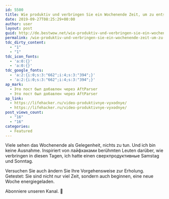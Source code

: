 ```yaml
---
id: 5500
title: Wie produktiv und verbringen Sie ein Wochenende Zeit, um zu entspannen
date: 2019-09-27T08:25:29+00:00
author: user
layout: post
guid: http://de.bestwow.net/wie-produktiv-und-verbringen-sie-ein-wochenende-zeit-um-zu-entspannen/
permalink: /wie-produktiv-und-verbringen-sie-ein-wochenende-zeit-um-zu-entspannen/
tdc_dirty_content:
  - "1"
  - "1"
tdc_icon_fonts:
  - 'a:0:{}'
  - 'a:0:{}'
tdc_google_fonts:
  - 'a:2:{i:0;s:3:"662";i:4;s:3:"394";}'
  - 'a:2:{i:0;s:3:"662";i:4;s:3:"394";}'
ap_mark:
  - Это пост был добавлен через AftParser
  - Это пост был добавлен через AftParser
ap_link:
  - https://lifehacker.ru/video-produktivnye-vyxodnye/
  - https://lifehacker.ru/video-produktivnye-vyxodnye/
post_views_count:
  - "16"
  - "16"
categories:
  - Featured
---
```

Viele sehen das Wochenende als Gelegenheit, nichts zu tun. Und ich bin keine Ausnahme. Inspiriert von лайфхаками berühmten Leuten darüber, wie verbringen in diesen Tagen, ich hatte einen сверхпродуктивные Samstag und Sonntag.

Versuchen Sie auch ändern Sie Ihre Vorgehensweise zur Erholung. Getestet: Sie sind nicht nur viel Zeit, sondern auch beginnen, eine neue Woche energiegeladen.</p> 

Abonniere unseren Kanal. 🤗